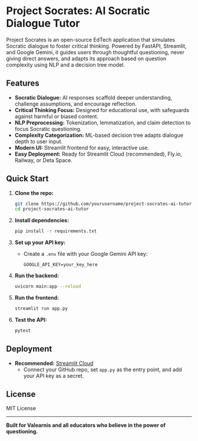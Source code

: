 # Project Socrates: AI Socratic Dialogue Tutor

Project Socrates is an open-source EdTech application that simulates Socratic dialogue to foster critical thinking. Powered by FastAPI, Streamlit, and Google Gemini, it guides users through thoughtful questioning, never giving direct answers, and adapts its approach based on question complexity using NLP and a decision tree model.

## Features

- **Socratic Dialogue:** AI responses scaffold deeper understanding, challenge assumptions, and encourage reflection.
- **Critical Thinking Focus:** Designed for educational use, with safeguards against harmful or biased content.
- **NLP Preprocessing:** Tokenization, lemmatization, and claim detection to focus Socratic questioning.
- **Complexity Categorization:** ML-based decision tree adapts dialogue depth to user input.
- **Modern UI:** Streamlit frontend for easy, interactive use.
- **Easy Deployment:** Ready for Streamlit Cloud (recommended), Fly.io, Railway, or Deta Space.

## Quick Start

1. **Clone the repo:**
   ```bash
   git clone https://github.com/yourusername/project-socrates-ai-tutor.git
   cd project-socrates-ai-tutor
   ```

2. **Install dependencies:**
   ```bash
   pip install -r requirements.txt
   ```

3. **Set up your API key:**
   - Create a `.env` file with your Google Gemini API key:
     ```
     GOOGLE_API_KEY=your_key_here
     ```

4. **Run the backend:**
   ```bash
   uvicorn main:app --reload
   ```

5. **Run the frontend:**
   ```bash
   streamlit run app.py
   ```

6. **Test the API:**
   ```bash
   pytest
   ```

## Deployment

- **Recommended:** [Streamlit Cloud](https://streamlit.io/cloud)  
  - Connect your GitHub repo, set `app.py` as the entry point, and add your API key as a secret.

## License

MIT License

---

**Built for Valearnis and all educators who believe in the power of questioning.**